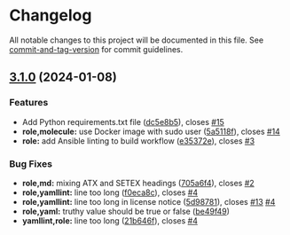 # Changelog

All notable changes to this project will be documented in this file. See [commit-and-tag-version](https://github.com/absolute-version/commit-and-tag-version) for commit guidelines.

## [3.1.0](https://github.com/geoffreyvanwyk/cookiecutter-ansible-role/compare/v3.0.0...v3.1.0) (2024-01-08)


### Features

* Add Python requirements.txt file ([dc5e8b5](https://github.com/geoffreyvanwyk/cookiecutter-ansible-role/commit/dc5e8b5f7ec3176ba29fc5ba116162923adad2e4)), closes [#15](https://github.com/geoffreyvanwyk/cookiecutter-ansible-role/issues/15)
* **role,molecule:** use Docker image with sudo user ([5a5118f](https://github.com/geoffreyvanwyk/cookiecutter-ansible-role/commit/5a5118f0d2331ccfdffe246e7e19a08a66411974)), closes [#14](https://github.com/geoffreyvanwyk/cookiecutter-ansible-role/issues/14)
* **role:** add Ansible linting to build workflow ([e35372e](https://github.com/geoffreyvanwyk/cookiecutter-ansible-role/commit/e35372e37e560842ccd202521b7d6b0ccb5d9ec3)), closes [#3](https://github.com/geoffreyvanwyk/cookiecutter-ansible-role/issues/3)


### Bug Fixes

* **role,md:** mixing ATX and SETEX headings ([705a6f4](https://github.com/geoffreyvanwyk/cookiecutter-ansible-role/commit/705a6f46ecdb08b82ad44196a1fe85f474c9a282)), closes [#2](https://github.com/geoffreyvanwyk/cookiecutter-ansible-role/issues/2)
* **role,yamllint:** line too long ([f0eca8c](https://github.com/geoffreyvanwyk/cookiecutter-ansible-role/commit/f0eca8c4f6c00efaf9e9ecbd62083f8bdb1fd9ab)), closes [#4](https://github.com/geoffreyvanwyk/cookiecutter-ansible-role/issues/4)
* **role,yamllint:** line too long in license notice ([5d98781](https://github.com/geoffreyvanwyk/cookiecutter-ansible-role/commit/5d987810a99230255fc238732434a49d11ac0d55)), closes [#13](https://github.com/geoffreyvanwyk/cookiecutter-ansible-role/issues/13) [#4](https://github.com/geoffreyvanwyk/cookiecutter-ansible-role/issues/4)
* **role,yaml:** truthy value should be true or false ([be49f49](https://github.com/geoffreyvanwyk/cookiecutter-ansible-role/commit/be49f4936591ce6219cd974dfa934d79c915b1f1))
* **yamllint,role:** line too long ([21b646f](https://github.com/geoffreyvanwyk/cookiecutter-ansible-role/commit/21b646f7cdc2e3422d25e8a79dbcce1f565aaceb)), closes [#4](https://github.com/geoffreyvanwyk/cookiecutter-ansible-role/issues/4)
